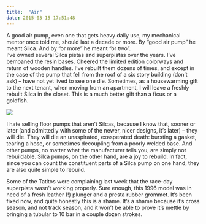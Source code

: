 ```yaml
---
title:  "Air"
date: 2015-03-15 17:51:48
---
```


A good air pump, even one that gets heavy daily use, my mechanical mentor once told me, should last a decade or more. By &ldquo;good air pump&rdquo; he meant Silca. And by &ldquo;or more&rdquo; he meant &ldquo;or two&rdquo;.<br/>I&rsquo;ve owned several Silca pistas and superpistas over the years. I&rsquo;ve bemoaned the resin bases. Cheered the limited edition colorways and return of wooden handles. I&rsquo;ve rebuilt them dozens of times, and except in the case of the pump that fell from the roof of a six story building (don&rsquo;t ask) &ndash; have not yet lived to see one die. Sometimes, as a housewarming gift to the next tenant, when moving from an apartment, I will leave a freshly rebuilt Silca in the closet. This is a much better gift than a ficus or a goldfish.

![](https://31.media.tumblr.com/d42d0b44662dd7b06f5db06733e802b9/tumblr_inline_nl9mk3MrAU1tp5evn.jpg)

I hate selling floor pumps that aren&rsquo;t Silcas, because I know that, sooner or later (and admittedly with some of the newer, nicer designs, it&rsquo;s later) &ndash; they will die. They will die an unaspirated, exasperated death: bursting a gasket, tearing a hose, or sometimes decoupling from a poorly welded base. And other pumps, no matter what the manufacturer tells you, are simply not rebuildable. Silca pumps, on the other hand, are a joy to rebuild. In fact, since you can count the constituent parts of a Silca pump on one hand, they are also quite simple to rebuild.

Some of the Tatitos were complaining last week that the race-day superpista wasn&rsquo;t working properly. Sure enough, this 1996 model was in need of a fresh leather (!) plunger and a presta rubber grommet. It&rsquo;s been fixed now, and quite honestly this is a shame. It&rsquo;s a shame because it&rsquo;s cross season, and not track season, and it won&rsquo;t be able to prove it&rsquo;s mettle by bringing a tubular to 10 bar in a couple dozen strokes.
